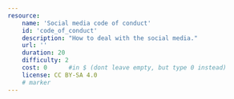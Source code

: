 ```yaml
---
resource:
    name: 'Social media code of conduct'
    id: 'code_of_conduct'
    description: "How to deal with the social media."
    url: ''
    duration: 20     
    difficulty: 2
    cost: 0      #in $ (dont leave empty, but type 0 instead)
    license: CC BY-SA 4.0
    # marker
---
```

